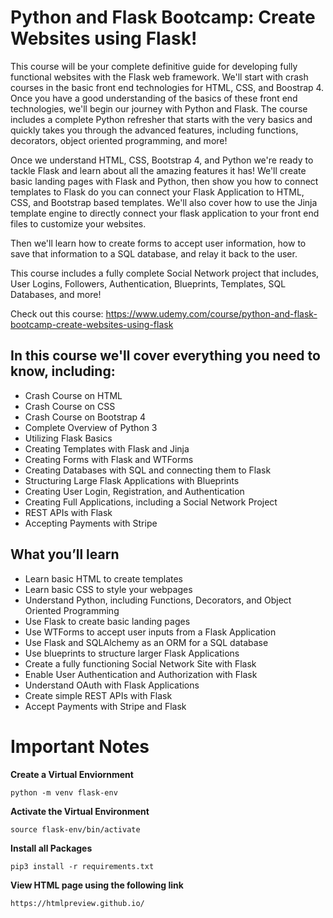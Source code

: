 # Python and Flask Bootcamp: Create Websites using Flask!

This course will be your complete definitive guide for developing fully functional websites with the Flask web framework. We'll start with crash courses in the basic front end technologies for HTML, CSS, and Boostrap 4. Once you have a good understanding of the basics of these front end technologies, we'll begin our journey with Python and Flask. The course includes a complete Python refresher that starts with the very basics and quickly takes you through the advanced features, including functions, decorators, object oriented programming, and more!

Once we understand HTML, CSS, Bootstrap 4, and Python we're ready to tackle Flask and learn about all the amazing features it has! We'll create basic landing pages with Flask and Python, then show you how to connect templates to Flask do you can connect your Flask Application to HTML, CSS, and Bootstrap based templates. We'll also cover how to use the Jinja template engine to directly connect your flask application to your front end files to customize your websites.

Then we'll learn how to create forms to accept user information, how to save that information to a SQL database, and relay it back to the user.

This course includes a fully complete Social Network project that includes, User Logins, Followers, Authentication, Blueprints, Templates, SQL Databases, and more!

Check out this course: https://www.udemy.com/course/python-and-flask-bootcamp-create-websites-using-flask

## In this course we'll cover everything you need to know, including:

* Crash Course on HTML
* Crash Course on CSS
* Crash Course on Bootstrap 4
* Complete Overview of Python 3
* Utilizing Flask Basics 
* Creating Templates with Flask and Jinja
* Creating Forms with Flask and WTForms
* Creating Databases with SQL and connecting them to Flask
* Structuring Large Flask Applications with Blueprints
* Creating User Login, Registration, and Authentication
* Creating Full Applications, including a Social Network Project
* REST APIs with Flask 
* Accepting Payments with Stripe

## What you’ll learn
* Learn basic HTML to create templates
* Learn basic CSS to style your webpages
* Understand Python, including Functions, Decorators, and Object Oriented Programming
* Use Flask to create basic landing pages
* Use WTForms to accept user inputs from a Flask Application
* Use Flask and SQLAlchemy as an ORM for a SQL database
* Use blueprints to structure larger Flask Applications
* Create a fully functioning Social Network Site with Flask
* Enable User Authentication and Authorization with Flask
* Understand OAuth with Flask Applications
* Create simple REST APIs with Flask
* Accept Payments with Stripe and Flask

# Important Notes

**Create a Virtual Enviornment**
```
python -m venv flask-env
```
**Activate the Virtual Environment**
```
source flask-env/bin/activate
```
**Install all Packages**
```
pip3 install -r requirements.txt
```
**View HTML page using the following link**
```
https://htmlpreview.github.io/
```